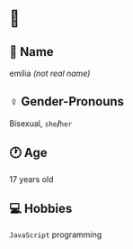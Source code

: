 # 👋

## 🙂 Name

emilia *(not real name)*

## ♀️ Gender-Pronouns

Bisexual, `she`**/**`her`

## 🕐 Age

17 years old

## 💻 Hobbies

`JavaScript` programming
